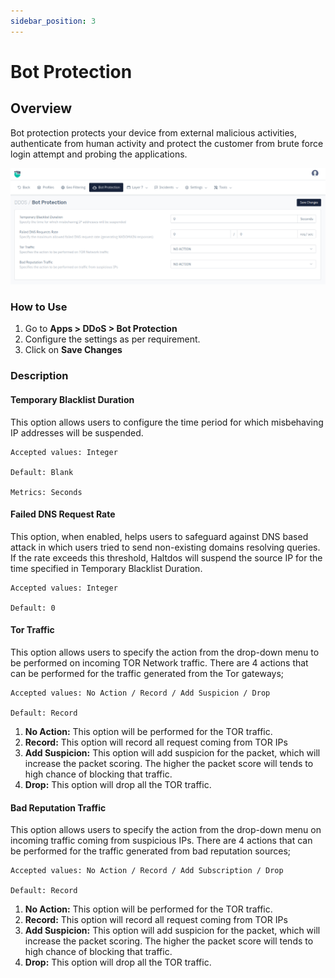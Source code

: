 ```yaml
---
sidebar_position: 3
---
```


# Bot Protection


## Overview 

Bot protection protects your device from external malicious activities, authenticate from human activity and protect the customer from brute force login attempt and probing the applications.

![bot_protection](/img/ddos/v8/ddos_bot_protection.png)

### How to Use

1. Go to **Apps > DDoS > Bot Protection**
2. Configure the settings as per requirement.
3. Click on **Save Changes**


### Description

#### Temporary Blacklist Duration

This option allows users to configure the time period for which misbehaving IP addresses will be suspended.

    Accepted values: Integer

    Default: Blank

    Metrics: Seconds

#### Failed DNS Request Rate

This option, when enabled, helps users to safeguard against DNS based attack in which users tried to send non-existing domains resolving queries. If the rate exceeds this threshold, Haltdos will suspend the source IP for the time specified in Temporary Blacklist Duration.

    Accepted values: Integer

    Default: 0

#### Tor Traffic

This option allows users to specify the action from the drop-down menu to be performed on incoming TOR Network traffic. There are 4 actions that can be performed for the traffic generated from the Tor gateways;

    Accepted values: No Action / Record / Add Suspicion / Drop

    Default: Record

1. **No Action:** This option will be performed for the TOR traffic.
2. **Record:** This option will record all request coming from TOR IPs
3. **Add Suspicion:** This option will add suspicion for the packet, which will increase the packet scoring. The higher the packet score will tends to high chance of blocking that traffic.
4. **Drop:** This option will drop all the TOR traffic.


#### Bad Reputation Traffic

This option allows users to specify the action from the drop-down menu on incoming traffic coming from suspicious IPs. There are 4 actions that can be performed for the traffic generated from bad reputation sources;

    Accepted values: No Action / Record / Add Subscription / Drop

    Default: Record
    
1. **No Action:** This option will be performed for the TOR traffic.
2. **Record:** This option will record all request coming from TOR IPs
3. **Add Suspicion:** This option will add suspicion for the packet, which will increase the packet scoring. The higher the packet score will tends to high chance of blocking that traffic.
4. **Drop:** This option will drop all the TOR traffic.
